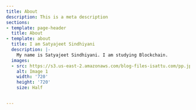 ```yaml
---
title: About
description: This is a meta description
sections:
- template: page-header
  title: About
- template: about
  title: I am Satyajeet Sindhiyani
  description: |-
    My name is Satyajeet Sindhiyani. I am studying Blockchain.
  images:
  - src: https://s3.us-east-2.amazonaws.com/blog-files-isattu.com/pp.jpg
    alt: Image 1
    width: '720'
    height: '720'
    size: Half


---
```


